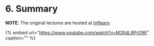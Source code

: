 # 6. Summary

**NOTE**: The original lectures are hosted at [Inflearn](https://www.inflearn.com/course/%ED%81%B4%EB%A0%88%EC%9D%B4%ED%8A%BC).

{% embed url="https://www.youtube.com/watch?v=M3XdLRPrO9E" caption="" %}